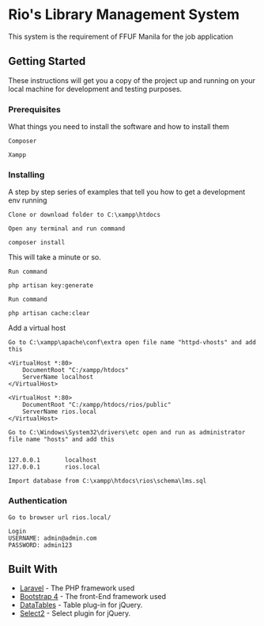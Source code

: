 # Rio's Library Management System

This system is the requirement of FFUF Manila for the job application

## Getting Started

These instructions will get you a copy of the project up and running on your local machine for development and testing purposes. 

### Prerequisites

What things you need to install the software and how to install them

```
Composer
```
```
Xampp
```

### Installing

A step by step series of examples that tell you how to get a development env running

```
Clone or download folder to C:\xampp\htdocs
```
```
Open any terminal and run command

composer install
```
This will take a minute or so.
```
Run command

php artisan key:generate
```
```
Run command

php artisan cache:clear
```
Add a virtual host
```
Go to C:\xampp\apache\conf\extra open file name "httpd-vhosts" and add this 

<VirtualHost *:80>
    DocumentRoot "C:/xampp/htdocs"
    ServerName localhost
</VirtualHost>

<VirtualHost *:80>
    DocumentRoot "C:/xampp/htdocs/rios/public"
    ServerName rios.local
</VirtualHost>

Go to C:\Windows\System32\drivers\etc open and run as administrator file name "hosts" and add this 


127.0.0.1       localhost
127.0.0.1       rios.local

```
```
Import database from C:\xampp\htdocs\rios\schema\lms.sql

```

### Authentication
```
Go to browser url rios.local/

Login
USERNAME: admin@admin.com
PASSWORD: admin123

```

## Built With

* [Laravel](https://laravel.com/) - The PHP framework used
* [Bootstrap 4](https://getbootstrap.com/) - The front-End framework used
* [DataTables](https://rometools.github.io/rome/) - Table plug-in for jQuery.
* [Select2](https://select2.org/) - Select plugin for jQuery.